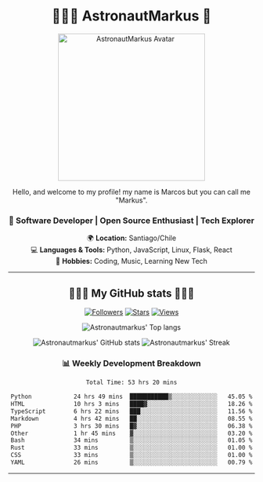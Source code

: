 <div align="center">

# 👨🏻‍🚀 AstronautMarkus 🚀

<img src="https://avatars.githubusercontent.com/u/107640696?v=4" alt="AstronautMarkus Avatar" width="300">

Hello, and welcome to my profile! my name is Marcos but you can call me "Markus".

### 🚀 Software Developer | Open Source Enthusiast | Tech Explorer

🌍 **Location:** Santiago/Chile  
💻 **Languages & Tools:** Python, JavaScript, Linux, Flask, React  
🌟 **Hobbies:** Coding, Music, Learning New Tech  

---
## 🌟🌟🌟 My GitHub stats 🌟🌟🌟



[![Followers](https://img.shields.io/github/followers/AstronautMarkus?label=Followers&style=for-the-badge&color=red)](https://github.com/AstronautMarkus?tab=followers)
[![Stars](https://img.shields.io/github/stars/AstronautMarkus?label=Stars&style=for-the-badge&color=green)](https://github.com/AstronautMarkus?tab=repositories)
[![Views](http://estruyf-github.azurewebsites.net/api/VisitorHit?user=astronautmarkus&countColorcountColor&countColor=lightblue)](https://github.com/AstronautMarkus?tab=repositories)



![Astronautmarkus' Top langs](https://github-readme-stats.vercel.app/api/top-langs/?username=astronautmarkus&hide_progress=false)

![Astronautmarkus' GitHub stats](https://github-readme-stats.vercel.app/api?username=astronautmarkus&show_icons=true)
![Astronautmarkus' Streak](https://github-readme-streak-stats.herokuapp.com/?user=astronautmarkus&theme=default&hide_border=true)


### 📊 Weekly Development Breakdown
<!--START_SECTION:waka-->

```txt
Total Time: 53 hrs 20 mins

Python            24 hrs 49 mins  ███████████▒░░░░░░░░░░░░░   45.05 %
HTML              10 hrs 3 mins   ████▓░░░░░░░░░░░░░░░░░░░░   18.26 %
TypeScript        6 hrs 22 mins   ███░░░░░░░░░░░░░░░░░░░░░░   11.56 %
Markdown          4 hrs 42 mins   ██░░░░░░░░░░░░░░░░░░░░░░░   08.55 %
PHP               3 hrs 30 mins   █▓░░░░░░░░░░░░░░░░░░░░░░░   06.38 %
Other             1 hr 45 mins    ▓░░░░░░░░░░░░░░░░░░░░░░░░   03.20 %
Bash              34 mins         ▒░░░░░░░░░░░░░░░░░░░░░░░░   01.05 %
Rust              33 mins         ▒░░░░░░░░░░░░░░░░░░░░░░░░   01.00 %
CSS               33 mins         ▒░░░░░░░░░░░░░░░░░░░░░░░░   01.00 %
YAML              26 mins         ▒░░░░░░░░░░░░░░░░░░░░░░░░   00.79 %
```

<!--END_SECTION:waka-->


---

</div>
